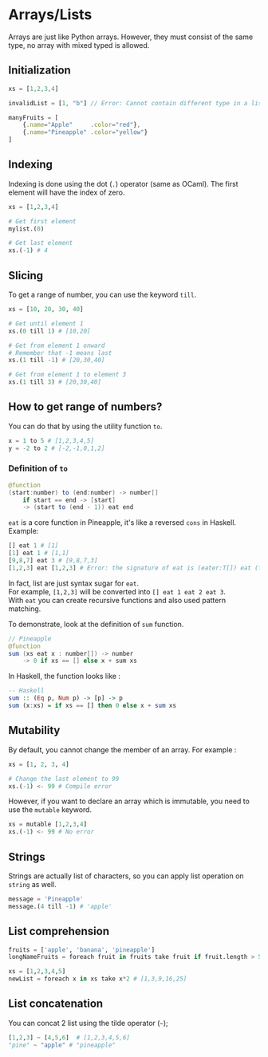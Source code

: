 # Arrays/Lists
Arrays are just like Python arrays. However, they must consist of the same type, no array with mixed typed is allowed.

## Initialization
```js
xs = [1,2,3,4]

invalidList = [1, "b"] // Error: Cannot contain different type in a list

manyFruits = [
    {.name="Apple"     .color="red"},
    {.name="Pineapple" .color="yellow"}
]


```

## Indexing
Indexing is done using the dot (`.`) operator (same as OCaml).
The first element will have the index of zero.
```python
xs = [1,2,3,4]

# Get first element
mylist.(0)

# Get last element
xs.(-1) # 4
```

## Slicing
To get a range of number, you can use the keyword `till`.
```python
xs = [10, 20, 30, 40]

# Get until element 1
xs.(0 till 1) # [10,20]

# Get from element 1 onward
# Remember that -1 means last
xs.(1 till -1) # [20,30,40]

# Get from element 1 to element 3
xs.(1 till 3) # [20,30,40]
```

## How to get range of numbers?
You can do that by using the utility function `to`.
```python
x = 1 to 5 # [1,2,3,4,5]
y = -2 to 2 # [-2,-1,0,1,2]
```
### Definition of `to`
```java
@function
(start:number) to (end:number) -> number[]
    if start == end -> [start]
    -> (start to (end - 1)) eat end
```
`eat` is a core function in Pineapple, it's like a reversed `cons` in Haskell.  
Example:
```python
[] eat 1 # [1]
[1] eat 1 # [1,1]
[9,8,7] eat 3 # [9,8,7,3]
[1,2,3] eat [1,2,3] # Error: the signature of eat is (eater:T[]) eat (food:T) -> T[]
```
In fact, list are just syntax sugar for `eat`.  
For example, `[1,2,3]` will be converted into `[] eat 1 eat 2 eat 3`.  
With `eat` you can create recursive functions and also used pattern matching.   

To demonstrate, look at the definition of `sum` function.

```java
// Pineapple
@function
sum (xs eat x : number[]) -> number
    -> 0 if xs == [] else x + sum xs
```
In Haskell, the function looks like :
```hs
-- Haskell
sum :: (Eq p, Num p) -> [p] -> p
sum (x:xs) = if xs == [] then 0 else x + sum xs
```


## Mutability
By default, you cannot change the member of an array.  For example :
```python
xs = [1, 2, 3, 4]

# Change the last element to 99
xs.(-1) <- 99 # Compile error
```
However, if you want to declare an array which is immutable, you need to use the `mutable` keyword.  
```python
xs = mutable [1,2,3,4]
xs.(-1) <- 99 # No error
```

## Strings
Strings are actually list of characters, so you can apply list operation on `string` as well.
```python
message = 'Pineapple'
message.(4 till -1) # 'apple'
```


## List comprehension
```python
fruits = ['apple', 'banana', 'pineapple']
longNameFruits = foreach fruit in fruits take fruit if fruit.length > 5 # ['banana', 'pineapple']

xs = [1,2,3,4,5]
newList = foreach x in xs take x*2 # [1,3,9,16,25]
```

## List concatenation 
You can concat 2 list using the tilde operator (`~`);
```python
[1,2,3] ~ [4,5,6]  # [1,2,3,4,5,6]
"pine" ~ "apple" # "pineapple"
```